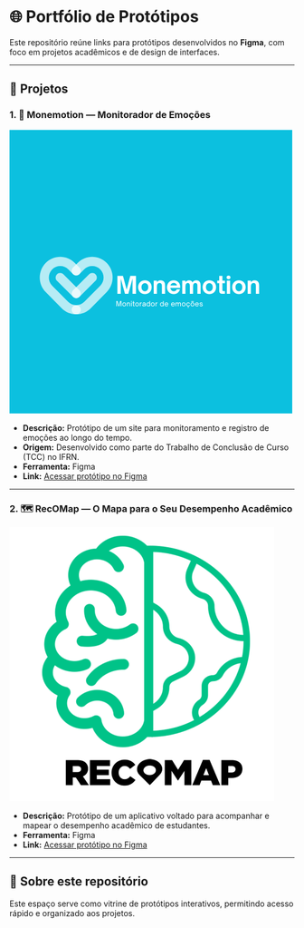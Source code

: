 # 🌐 Portfólio de Protótipos

Este repositório reúne links para protótipos desenvolvidos no **Figma**, com foco em projetos acadêmicos e de design de interfaces.

---

## 📌 Projetos

### 1. 🧠 Monemotion — Monitorador de Emoções
![Prévia do Monemotion](imagens/monemotion.png)  
- **Descrição:** Protótipo de um site para monitoramento e registro de emoções ao longo do tempo.  
- **Origem:** Desenvolvido como parte do Trabalho de Conclusão de Curso (TCC) no IFRN.  
- **Ferramenta:** Figma  
- **Link:** [Acessar protótipo no Figma](https://www.figma.com/design/KVkAob5VtN7GYxU5bwqZ4x/Monemotions?node-id=0-1&p=f&t=hyRR5Kwn3zID7DG0-0)

---

### 2. 🗺️ RecOMap — O Mapa para o Seu Desempenho Acadêmico
![Prévia do RecOMap](imagens/recomap.png)  
- **Descrição:** Protótipo de um aplicativo voltado para acompanhar e mapear o desempenho acadêmico de estudantes.  
- **Ferramenta:** Figma  
- **Link:** [Acessar protótipo no Figma](https://www.figma.com/design/j5JIIjAJ3yDtEG43cDjm6Q/RecOMap?node-id=0-1&p=f&t=NqTikGNTQbbTrMWn-0)

---

## 📂 Sobre este repositório
Este espaço serve como vitrine de protótipos interativos, permitindo acesso rápido e organizado aos projetos.  
